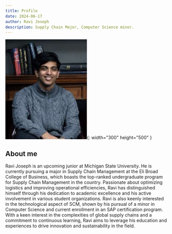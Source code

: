 ```yaml
---
title: Profile
date: 2024-06-17 
author: Ravi Joseph
description: Supply Chain Major, Computer Science minor. 
---
```


![Desktop View](/assets/img/Bookcase_photo.JPG){: width="300" height="500" }

## About me

Ravi Joseph is an upcoming junior at Michigan State University. He is currently pursuing a major in Supply Chain Management at the Eli Broad College of Business, which boasts the top-ranked undergraduate program for Supply Chain Management in the country. Passionate about optimizing logistics and improving operational efficiencies, Ravi has distinguished himself through his dedication to academic excellence and his active involvement in various student organizations. Ravi is also keenly interested in the technological aspect of SCM, shown by his pursual of a minor in Computer Science and current enrollment in an SAP certification program. With a keen interest in the complexities of global supply chains and a commitment to continuous learning, Ravi aims to leverage his education and experiences to drive innovation and sustainability in the field.
